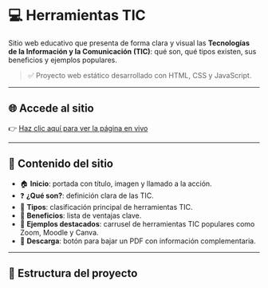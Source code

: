# 💻 Herramientas TIC

Sitio web educativo que presenta de forma clara y visual las **Tecnologías de la Información y la Comunicación (TIC)**: qué son, qué tipos existen, sus beneficios y ejemplos populares.

> ✅ Proyecto web estático desarrollado con HTML, CSS y JavaScript.

---

## 🌐 Accede al sitio

👉 [Haz clic aquí para ver la página en vivo](https://tuusuario.github.io/herramientas-tic/)

---

## 📌 Contenido del sitio

- 🏠 **Inicio**: portada con título, imagen y llamado a la acción.
- ❓ **¿Qué son?**: definición clara de las TIC.
- 🧩 **Tipos**: clasificación principal de herramientas TIC.
- 🎯 **Beneficios**: lista de ventajas clave.
- 🧰 **Ejemplos destacados**: carrusel de herramientas TIC populares como Zoom, Moodle y Canva.
- 📄 **Descarga**: botón para bajar un PDF con información complementaria.

---

## 📁 Estructura del proyecto

